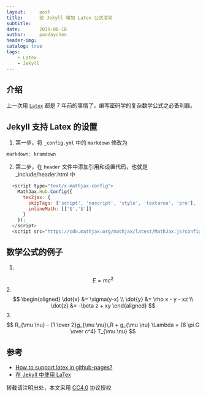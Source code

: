 ```yaml
---
layout:     post
title:      给 Jekyll 增加 Latex 公式渲染
subtitle:
date:       2019-06-18
author:     pandaychen
header-img:
catalog: true
tags:
    - Latex
    - Jekyll
---
```


##  介绍
上一次用 [`Latex`](https://zh.wikipedia.org/wiki/LaTeX) 都是 7 年前的事情了，编写密码学的复杂数学公式之必备利器。

##  Jekyll 支持 Latex 的设置

1.  第一步，将 `_config.yml` 中的 `markdown` 修改为
``` js
markdown: kramdown
```
2. 第二步，在 `header` 文件中添加引用和设置代码，也就是_include/header.html 中
``` js
  <script type="text/x-mathjax-config">
    MathJax.Hub.Config({
      tex2jax: {
        skipTags: ['script', 'noscript', 'style', 'textarea', 'pre'],
        inlineMath: [['$','$']]
      }
    });
  </script>
  <script src="https://cdn.mathjax.org/mathjax/latest/MathJax.js?config=TeX-AMS-MML_HTMLorMML" type="text/javascript"></script>
```

##  数学公式的例子
1.
$$E=mc^2$$
2.
$$
\begin{aligned} \dot{x} &= \sigma(y-x) \\
\dot{y} &= \rho x - y - xz \\
\dot{z} &= -\beta z + xy \end{aligned}
$$
3.
$$
R_{\mu \nu} - {1 \over 2}g_{\mu \nu}\,R + g_{\mu \nu} \Lambda
= {8 \pi G \over c^4} T_{\mu \nu}
$$

##  参考
-   [How to support latex in github-pages?](https://stackoverflow.com/questions/26275645/how-to-support-latex-in-github-pages)
-   [在 Jekyll 中使用 LaTex](https://lloyar.github.io/2018/10/08/mathjax-in-jekyll.html)

转载请注明出处，本文采用 [CC4.0](http://creativecommons.org/licenses/by-nc-nd/4.0/) 协议授权